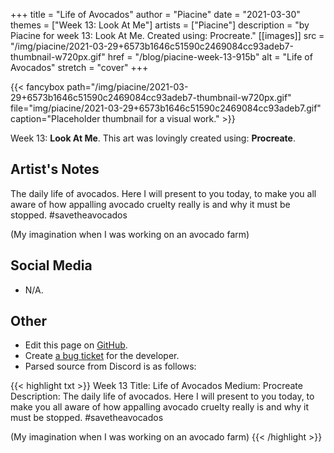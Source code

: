+++
title =       "Life of Avocados"
author =      "Piacine"
date =        "2021-03-30"
themes =      ["Week 13: Look At Me"]
artists =     ["Piacine"]
description = "by Piacine for week 13: Look At Me. Created using: Procreate."
[[images]]
              src = "/img/piacine/2021-03-29+6573b1646c51590c2469084cc93adeb7-thumbnail-w720px.gif"
              href = "/blog/piacine-week-13-915b"
              alt = "Life of Avocados"
              stretch = "cover"
+++


{{< fancybox path="/img/piacine/2021-03-29+6573b1646c51590c2469084cc93adeb7-thumbnail-w720px.gif" file="img/piacine/2021-03-29+6573b1646c51590c2469084cc93adeb7.gif" caption="Placeholder thumbnail for a visual work." >}}


Week 13: **Look At Me**. This art was lovingly created using: **Procreate**.

## Artist's Notes

The daily life of avocados. Here I will present to you today, to make you all aware of how appalling avocado cruelty really is and why it must be stopped. #savetheavocados 

(My imagination when I was working on an avocado farm)

## Social Media

- N/A.

## Other

- Edit this page on [GitHub](https://github.com/teaminkling/web-refresh/edit/main/content/blog/piacine-week-13-915b.md).
- Create [a bug ticket](https://github.com/teaminkling/web-refresh/issues/new?assignees=&labels=bug&template=problem-report.md&title=) for the developer.
- Parsed source from Discord is as follows:

{{< highlight txt >}}
Week 13
Title: Life of Avocados
Medium: Procreate
Description: The daily life of avocados. Here I will present to you today, to make you all aware of how appalling avocado cruelty really is and why it must be stopped. #savetheavocados 

(My imagination when I was working on an avocado farm)
{{< /highlight >}}